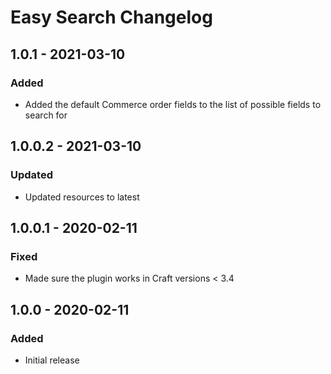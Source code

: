 # Easy Search Changelog

## 1.0.1 - 2021-03-10
### Added
- Added the default Commerce order fields to the list of possible fields to search for

## 1.0.0.2 - 2021-03-10
### Updated
- Updated resources to latest

## 1.0.0.1 - 2020-02-11
### Fixed
- Made sure the plugin works in Craft versions < 3.4

## 1.0.0 - 2020-02-11
### Added
- Initial release

